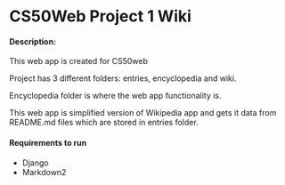 # CS50Web Project 1 Wiki
#### Description:
This web app is created for CS50web

Project has 3 different folders: entries, encyclopedia and wiki.

Encyclopedia folder is where the web app functionality is. 

This web app is simplified version of Wikipedia app and gets it data from 
README.md files which are stored in entries folder.

#### Requirements to run
* Django
* Markdown2